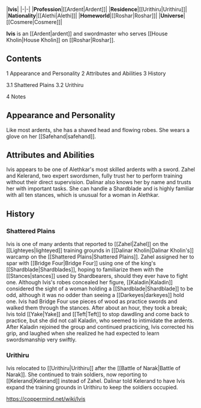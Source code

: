 |**Ivis**|
|-|-|
|**Profession**|[[Ardent\|Ardent]]|
|**Residence**|[[Urithiru\|Urithiru]]|
|**Nationality**|[[Alethi\|Alethi]]|
|**Homeworld**|[[Roshar\|Roshar]]|
|**Universe**|[[Cosmere\|Cosmere]]|

**Ivis** is an [[Ardent\|ardent]] and swordmaster who serves [[House Kholin\|House Kholin]] on [[Roshar\|Roshar]].

## Contents

1 Appearance and Personality
2 Attributes and Abilities
3 History

3.1 Shattered Plains
3.2 Urithiru


4 Notes


## Appearance and Personality
Like most ardents, she has a shaved head and flowing robes. She wears a glove on her [[Safehand\|safehand]].

## Attributes and Abilities
Ivis appears to be one of Alethkar's most skilled ardents with a sword. Zahel and Kelerand, two expert swordsmen, fully trust her to perform training without their direct supervision. Dalinar also knows her by name and trusts her with important tasks. She can handle a Shardblade and is highly familiar with all ten stances, which is unusual for a woman in Alethkar.

## History
### Shattered Plains
Ivis is one of many ardents that reported to [[Zahel\|Zahel]] on the [[Lighteyes\|lighteyed]] training grounds in [[Dalinar Kholin\|Dalinar Kholin's]] warcamp on the [[Shattered Plains\|Shattered Plains]]. Zahel assigned her to spar with [[Bridge Four\|Bridge Four]] using one of the king's [[Shardblade\|Shardblades]], hoping to familiarize them with the [[Stances\|stances]] used by Shardbearers, should they ever have to fight one. Although Ivis's robes concealed her figure, [[Kaladin\|Kaladin]] considered the sight of a woman holding a [[Shardblade\|Shardblade]] to be odd, although it was no odder than seeing a [[Darkeyes\|darkeyes]] hold one.
Ivis had Bridge Four use pieces of wood as practice swords and walked them through the stances. After about an hour, they took a break; Ivis told [[Yake\|Yake]] and [[Teft\|Teft]] to stop dawdling and come back to practice, but she did not call Kaladin, who seemed to intimidate the ardents. After Kaladin rejoined the group and continued practicing, Ivis corrected his grip, and laughed when she realized he had expected to learn swordsmanship very swiftly.

### Urithiru
Ivis relocated to [[Urithiru\|Urithiru]] after the [[Battle of Narak\|Battle of Narak]]. She continued to train soldiers, now reporting to [[Kelerand\|Kelerand]] instead of Zahel. Dalinar told Kelerand to have Ivis expand the training grounds in Urithiru to keep the soldiers occupied.



https://coppermind.net/wiki/Ivis